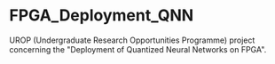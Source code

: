 # FPGA_Deployment_QNN
UROP (Undergraduate Research Opportunities Programme) project concerning the "Deployment of Quantized Neural Networks on FPGA".
